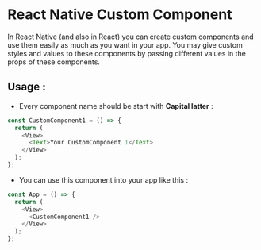 # React Native Custom Component

In React Native (and also in React) you can create custom components and use them easily as much as you want in your app. You may give custom styles and values to these components by passing different values in the props of these components.

## Usage :

- Every component name should be start with <b>Capital latter</b> :

```js
const CustomComponent1 = () => {
  return (
    <View>
      <Text>Your CustomComponent 1</Text>
    </View>
  );
};
```

- You can use this component into your app like this :

```js
const App = () => {
  return (
    <View>
      <CustomComponent1 />
    </View>
  );
};
```

<!-- ## Exporting custom components :

Syntax : export default [Component Name];

```js
export default MyComponent;
```

## Importing custom components :

Syntax : import [Component Name] from '[Path of the Component]';

```js
import MyComponent from "./component/MyComponent";
``` -->

